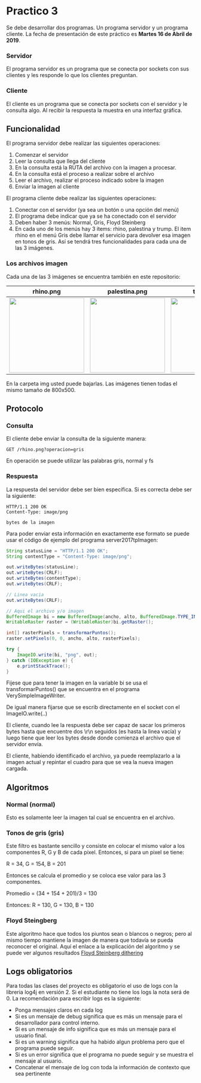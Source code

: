 # Practico 3
Se debe desarrollar dos programas. Un programa servidor y un programa 
cliente. La fecha de presentación de este práctico es 
**Martes 16 de Abril de 2019**.

### Servidor
El programa servidor es un programa que se conecta por sockets con sus 
clientes y les responde lo que los clientes preguntan.

### Cliente
El cliente es un programa que se conecta por sockets con el servidor 
y le consulta algo. Al recibir la respuesta la muestra en una interfaz 
gráfica.

## Funcionalidad
El programa servidor debe realizar las siguientes operaciones:

1. Comenzar el servidor
2. Leer la consulta que llega del cliente
3. En la consulta está la RUTA del archivo con la imagen a procesar.
4. En la consulta está el proceso a realizar sobre el archivo
5. Leer el archivo, realizar el proceso indicado sobre la imagen
6. Enviar la imagen al cliente

El programa cliente debe realizar las siguientes operaciones:

1. Conectar con el servidor (ya sea un botón o una opción del menú)
2. El programa debe indicar que ya se ha conectado con el servidor
3. Deben haber 3 menús: Normal, Gris, Floyd Steinberg
4. En cada uno de los menús hay 3 ítems: rhino, palestina y trump. El
item rhino en el menú Gris debe llamar el servicio para devolver esa 
imagen en tonos de gris. Así se tendrá tres funcionalidades para cada
una de las 3 imágenes.

### Los archivos imagen

Cada una de las 3 imágenes se encuentra también en este repositorio:

 rhino.png                                |  palestina.png                                | trump.png
:----------------------------------------:|:---------------------------------------------:|:------------------------------------------:
 <img src="img/rhino.png" width="200" />  | <img src="img/palestina.png" width="200" />   | <img src="img/trump.png" width="200" />

En la carpeta img usted puede bajarlas. Las imágenes tienen todas el
mismo tamaño de 800x500.

## Protocolo

### Consulta
El cliente debe enviar la consulta de la siguiente manera:

```
GET /rhino.png?operacion=gris
```

En operación se puede utilizar las palabras gris, normal y fs

### Respuesta
La respuesta del servidor debe ser bien específica. Si es correcta debe 
ser la siguiente:

```
HTTP/1.1 200 OK
Content-Type: image/png

bytes de la imagen
```
Para poder enviar esta información en exactamente ese formato se puede 
usar el código de ejemplo del programa server2017tpImagen:

```java
String statusLine = "HTTP/1.1 200 OK";
String contentType = "Content-Type: image/png";

out.writeBytes(statusLine);
out.writeBytes(CRLF);
out.writeBytes(contentType);
out.writeBytes(CRLF);

// Linea vacia
out.writeBytes(CRLF);

// Aqui el archivo y/o imagen
BufferedImage bi = new BufferedImage(ancho, alto, BufferedImage.TYPE_INT_RGB);
WritableRaster raster = (WritableRaster)bi.getRaster();

int[] rasterPixels = transformarPuntos();
raster.setPixels(0, 0, ancho, alto, rasterPixels);

try {
	ImageIO.write(bi, "png", out);
} catch (IOException e) {
	e.printStackTrace();
}
```
Fijese que para tener la imagen en la variable bi se usa el transformarPuntos()
que se encuentra en el programa VerySimpleImageWriter.

De igual manera fijarse que se escrib directamente en el socket con el
ImageIO.write(..)

El cliente, cuando lee la respuesta debe ser capaz de sacar los primeros bytes
hasta que encuentre dos \r\n seguidos (es hasta la linea vacía) y luego tiene que 
leer los bytes desde donde comienza el archivo que el servidor envía.

El cliente, habiendo identificado el archivo, ya puede reemplazarlo a la
imagen actual y repintar el cuadro para que se vea la nueva imagen
cargada.

## Algoritmos

### Normal (normal)
Esto es solamente leer la imagen tal cual se encuentra en el archivo.

### Tonos de gris (gris)

Este filtro es bastante sencillo y consiste en colocar el mismo valor 
a los componentes R, G y B de cada pixel. Entonces, si para un pixel
se tiene:

R = 34, G = 154, B = 201

Entonces se calcula el promedio y se coloca ese valor para las 3 
componentes.

Promedio = (34 + 154 + 201)/3 = 130

Entonces: R = 130, G = 130, B = 130

### Floyd Steingberg

Este algoritmo hace que todos los piuntos sean o blancos o negros;
pero al mismo tiempo mantiene la imagen de manera que todavía se pueda
reconocer el original. Aquí el enlace a la explicación del algoritmo
y se puede ver algunos resultados 
[Floyd Steinberg dithering](https://en.wikipedia.org/wiki/Floyd%E2%80%93Steinberg_dithering)

## Logs obligatorios
Para todas las clases del proyecto es obligatorio el uso de logs con 
la libreria log4j en versión 2. Si el estudiante no tiene los logs 
la nota será de 0. La recomendación para escribir logs es la siguiente:
 - Ponga mensajes claros en cada log
 - Si es un mensaje de debug significa que es más un mensaje para el desarrollador para control interno.
 - Si es un mensaje de info significa que es más un mensaje para el usuario final.
 - Si es un warning significa que ha habido algun problema pero que el programa puede seguir.
 - Si es un error significa que el programa no puede seguir y se muestra el mensaje al usuario.
 - Concatenar el mensaje de log con toda la información de contexto que sea pertinente

